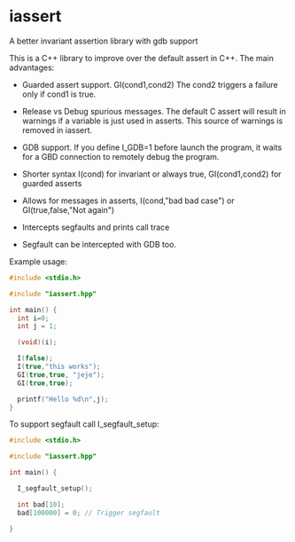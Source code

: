 # iassert
A better invariant assertion library with gdb support


This is a C++ library to improve over the default assert in C++. The main advantages:

* Guarded assert support. GI(cond1,cond2) The cond2 triggers a failure only if cond1 is true.

* Release vs Debug spurious messages. The default C assert will result in warnings if a variable is just used in asserts. This source of warnings is removed in iassert.

* GDB support. If you define I_GDB=1 before launch the program, it waits for a GBD connection to remotely debug the program.

* Shorter syntax I(cond) for invariant or always true, GI(cond1,cond2) for guarded asserts

* Allows for messages in asserts, I(cond,"bad bad case") or GI(true,false,"Not again")

* Intercepts segfaults and prints call trace

* Segfault can be intercepted with GDB too.


Example usage:

```cpp
#include <stdio.h>

#include "iassert.hpp"

int main() {
  int i=0;
  int j = 1;

  (void)(i);

  I(false);
  I(true,"this works");
  GI(true,true, "jeje");
  GI(true,true);

  printf("Hello %d\n",j);
}
```

To support segfault call I_segfault_setup:

```cpp
#include <stdio.h>

#include "iassert.hpp"

int main() {

  I_segfault_setup();

  int bad[10];
  bad[100000] = 0; // Trigger segfault

}
```

